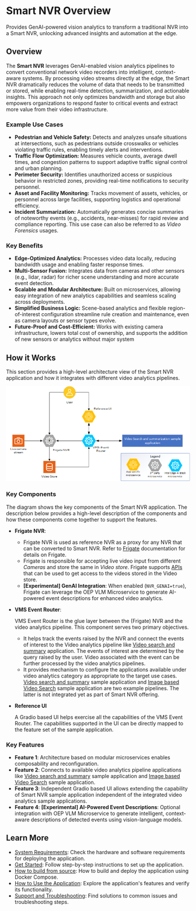 # Smart NVR Overview

Provides GenAI-powered vision analytics to transform a traditional NVR into a Smart NVR, unlocking advanced insights and automation at the edge.

## Overview

The **Smart NVR** leverages GenAI-enabled vision analytics pipelines to convert conventional network video recorders into intelligent, context-aware systems. By processing video streams directly at the edge, the Smart NVR dramatically reduces the volume of data that needs to be transmitted or stored, while enabling real-time detection, summarization, and actionable insights. This approach not only optimizes bandwidth and storage but also empowers organizations to respond faster to critical events and extract more value from their video infrastructure.

### Example Use Cases

- **Pedestrian and Vehicle Safety:** Detects and analyzes unsafe situations at intersections, such as pedestrians outside crosswalks or vehicles violating traffic rules, enabling timely alerts and interventions.
- **Traffic Flow Optimization:** Measures vehicle counts, average dwell times, and congestion patterns to support adaptive traffic signal control and urban planning.
- **Perimeter Security:** Identifies unauthorized access or suspicious behavior in restricted zones, providing real-time notifications to security personnel.
- **Asset and Facility Monitoring:** Tracks movement of assets, vehicles, or personnel across large facilities, supporting logistics and operational efficiency.
- **Incident Summarization:** Automatically generates concise summaries of noteworthy events (e.g., accidents, near-misses) for rapid review and compliance reporting. This use case can also be referred to as _Video Forensics_ usages.

### Key Benefits

- **Edge-Optimized Analytics:** Processes video data locally, reducing bandwidth usage and enabling faster response times.
- **Multi-Sensor Fusion:** Integrates data from cameras and other sensors (e.g., lidar, radar) for richer scene understanding and more accurate event detection.
- **Scalable and Modular Architecture:** Built on microservices, allowing easy integration of new analytics capabilities and seamless scaling across deployments.
- **Simplified Business Logic:** Scene-based analytics and flexible region-of-interest configuration streamline rule creation and maintenance, even as camera layouts or sensor types evolve.
- **Future-Proof and Cost-Efficient:** Works with existing camera infrastructure, lowers total cost of ownership, and supports the addition of new sensors or analytics without major system

## How it Works
This section provides a high-level architecture view of the Smart NVR application and how it integrates with different video analytics pipelines.

![High-Level System Diagram](./_images/smartnvr-architecture.png)

### Key Components 
The diagram shows the key components of the Smart NVR application. The description below provides a high-level description of the components and how these components come together to support the features.

- **Frigate NVR**:
  - Frigate NVR is used as reference NVR as a proxy for any NVR that can be converted to Smart NVR. Refer to [Frigate](https://frigate.video/) documentation for details on Frigate.
  - Frigate is responsible for accepting live video input from different _Cameras_ and store the same in _Video store_. Frigate supports [APIs](https://docs.frigate.video/integrations/api/frigate-http-api) that can be used to get access to the videos stored in the Video store.
  - **[Experimental] GenAI Integration**: When enabled (`NVR_GENAI=true`), Frigate can leverage the OEP VLM Microservice to generate AI-powered event descriptions for enhanced video analytics.
  
- **VMS Event Router**:

  VMS Event Router is the glue layer between the (Frigate) NVR and the video analytics pipeline. This component serves two primary objectives.
    - It helps track the events raised by the NVR and connect the events of interest to the Video analytics pipeline like [Video search and summary](https://github.com/open-edge-platform/edge-ai-libraries/tree/main/sample-applications/video-search-and-summarization) application. The events of interest are determined by the query raised by the user. Video associated with the event can be further processed by the video analytics pipelines.
    - It provides mechanism to configure the applications available under video analytics category as appropriate to the target use cases. [Video search and summary](https://github.com/open-edge-platform/edge-ai-libraries/tree/main/sample-applications/video-search-and-summarization) sample application and [Image based Video Search](https://github.com/open-edge-platform/edge-ai-suites/tree/main/metro-ai-suite/image-based-video-search) sample application are two example pipelines. The latter is not integrated yet as part of Smart NVR offering.  

- **Reference UI**

  A Gradio based UI helps exercise all the capabilities of the VMS Event Router. The capabilities supported in the UI can be directly mapped to the feature set of the sample application.

### Key Features
- **Feature 1**: Architecture based on modular microservices enables composability and reconfiguration.
- **Feature 2**: Connects to available video analytics pipeline applications like [Video search and summary](https://github.com/open-edge-platform/edge-ai-libraries/tree/main/sample-applications/video-search-and-summarization) sample application and [Image based Video Search](https://github.com/open-edge-platform/edge-ai-suites/tree/main/metro-ai-suite/image-based-video-search) sample application.
- **Feature 3**: Independent Gradio based UI allows extending the capability of Smart NVR sample application independent of the integrated video analytics sample applications.
- **Feature 4**: **[Experimental] AI-Powered Event Descriptions**: Optional integration with OEP VLM Microservice to generate intelligent, context-aware descriptions of detected events using vision-language models.

## Learn More

- [System Requirements](./system-requirements.md): Check the hardware and software requirements for deploying the application.
- [Get Started](./get-started.md): Follow step-by-step instructions to set up the application.
- [How to build from source](./how-to-build-from-source.md): How to build and deploy the application using Docker Compose.
- [How to Use the Application](./how-to-use-application.md): Explore the application's features and verify its functionality.
- [Support and Troubleshooting](./Troubleshooting.md): Find solutions to common issues and troubleshooting steps.